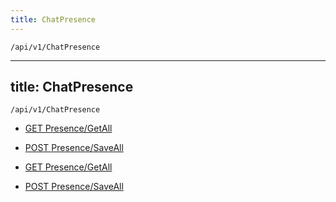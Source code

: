 ```yaml
---
title: ChatPresence
---
```


```http
/api/v1/ChatPresence
```

---

title: ChatPresence
---

```http
/api/v1/ChatPresence
```

* [GET Presence/GetAll](v1ChatPresence_GetChatPresence.md)

* [POST Presence/SaveAll](v1ChatPresence_SaveChatPresence.md)

* [GET Presence/GetAll](v1ChatPresence_GetChatPresence.md)

* [POST Presence/SaveAll](v1ChatPresence_SaveChatPresence.md)
